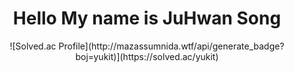 <div align = "center">
  <h1> Hello My name is JuHwan Song </h1>
  ![Solved.ac Profile](http://mazassumnida.wtf/api/generate_badge?boj=yukit)](https://solved.ac/yukit) <br>
</div>
